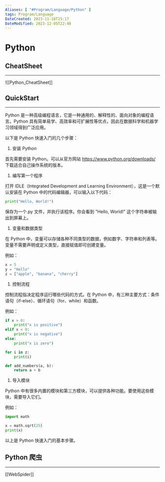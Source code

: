 ```yaml
---
Aliases: [ "#Program/Language/Python" ]
tags: Program/Language
DateCreated: 2023-11-18T15:17
DateModified: 2023-12-05T22:48
---
```

# Python

## CheatSheet
---
 ![[Python_CheatSheet]]

## QuickStart
---

Python 是一种高级编程语言，它是一种通用的、解释性的、面向对象的编程语言。Python 具有简单易学、高效率和可扩展性等优点，因此在数据科学和机器学习领域得到广泛应用。

以下是 Python 快速入门的几个步骤：

1. 安装 Python

首先需要安装 Python。可以从官方网站 https://www.python.org/downloads/ 下载适合自己操作系统的版本。

1. 编写第一个程序

打开 IDLE（Integrated Development and Learning Environment），这是一个默认安装在 Python 中的代码编辑器，可以输入以下代码：

```python
print("Hello, World!")
```

保存为一个.py 文件，并执行该程序。你会看到 "Hello, World!" 这个字符串被输出到屏幕上。

1. 变量和数据类型

在 Python 中，变量可以存储各种不同类型的数据，例如数字、字符串和列表等。变量不需要声明或定义类型，直接赋值即可创建变量。

例如：

```python
x = 5
y = "Hello"
z = ["apple", "banana", "cherry"]
```

1. 控制流程

控制流程指决定程序运行哪些代码的方式。在 Python 中，有三种主要方式：条件语句（if-else）、循环语句（for、while）和函数。

例如：

```python
if x > 0:
    print("x is positive")
elif x < 0:
    print("x is negative")
else:
    print("x is zero")

for i in z:
    print(i)

def add_numbers(a, b):
    return a + b
```

1. 导入模块

Python 中有很多内置的模块和第三方模块，可以提供各种功能。要使用这些模块，需要导入它们。

例如：

```python
import math

x = math.sqrt(25)
print(x)
```

以上是 Python 快速入门的基本步骤。

## Python 爬虫
---
[[WebSpider]]
